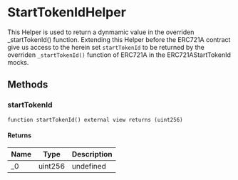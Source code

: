# StartTokenIdHelper





This Helper is used to return a dynmamic value in the overriden _startTokenId() function. Extending this Helper before the ERC721A contract give us access to the herein set `startTokenId` to be returned by the overriden `_startTokenId()` function of ERC721A in the ERC721AStartTokenId mocks.



## Methods

### startTokenId

```solidity
function startTokenId() external view returns (uint256)
```






#### Returns

| Name | Type | Description |
|---|---|---|
| _0 | uint256 | undefined |




